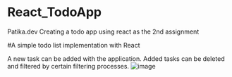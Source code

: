 # React_TodoApp
Patika.dev Creating a todo app using react as the 2nd assignment

#A simple todo list implementation with React

A new task can be added with the application. Added tasks can be deleted and filtered by certain filtering processes.
![image](https://user-images.githubusercontent.com/73519789/215492681-b7fefb3f-0dae-45a5-8640-b0aa90838571.png)
